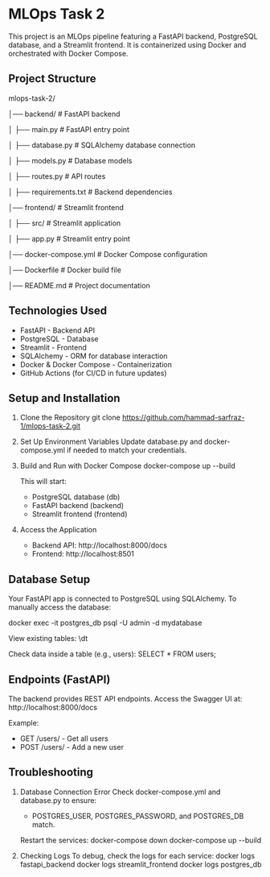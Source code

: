 MLOps Task 2
============

This project is an MLOps pipeline featuring a FastAPI backend, PostgreSQL database, and a Streamlit frontend.
It is containerized using Docker and orchestrated with Docker Compose.

Project Structure
-----------------
mlops-task-2/

│── backend/              # FastAPI backend

│   ├── main.py          # FastAPI entry point

│   ├── database.py      # SQLAlchemy database connection

│   ├── models.py        # Database models

│   ├── routes.py        # API routes

│   ├── requirements.txt # Backend dependencies

│── frontend/             # Streamlit frontend

│   ├── src/             # Streamlit application

│   ├── app.py           # Streamlit entry point

│── docker-compose.yml    # Docker Compose configuration

│── Dockerfile            # Docker build file

│── README.md             # Project documentation

Technologies Used
-----------------
- FastAPI - Backend API
- PostgreSQL - Database
- Streamlit - Frontend
- SQLAlchemy - ORM for database interaction
- Docker & Docker Compose - Containerization
- GitHub Actions (for CI/CD in future updates)

Setup and Installation
----------------------
1. Clone the Repository
   git clone https://github.com/hammad-sarfraz-1/mlops-task-2.git
   

2. Set Up Environment Variables
   Update database.py and docker-compose.yml if needed to match your credentials.

3. Build and Run with Docker Compose
   docker-compose up --build

   This will start:
   - PostgreSQL database (db)
   - FastAPI backend (backend)
   - Streamlit frontend (frontend)

4. Access the Application
   - Backend API: http://localhost:8000/docs
   - Frontend: http://localhost:8501

Database Setup
--------------
Your FastAPI app is connected to PostgreSQL using SQLAlchemy.
To manually access the database:

   docker exec -it postgres_db psql -U admin -d mydatabase

View existing tables:
   \dt

Check data inside a table (e.g., users):
   SELECT * FROM users;

Endpoints (FastAPI)
-------------------
The backend provides REST API endpoints. Access the Swagger UI at:
   http://localhost:8000/docs

Example:
- GET /users/ - Get all users
- POST /users/ - Add a new user

Troubleshooting
---------------
1. Database Connection Error
   Check docker-compose.yml and database.py to ensure:
   - POSTGRES_USER, POSTGRES_PASSWORD, and POSTGRES_DB match.

   Restart the services:
   docker-compose down
   docker-compose up --build

2. Checking Logs
   To debug, check the logs for each service:
   docker logs fastapi_backend
   docker logs streamlit_frontend
   docker logs postgres_db

